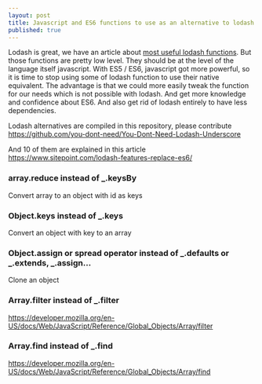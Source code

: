 ```yaml
---
layout: post
title: Javascript and ES6 functions to use as an alternative to lodash
published: true
---
```


Lodash is great, we have an article about [most useful lodash functions](http://dev.sebastienlucas.com/lodash-best-of/). But those functions are pretty low level. They should be at the level of the language itself javascript. With ES5 / ES6, javascript got more powerful, so it is time to stop using some of lodash function to use their native equivalent. The advantage is that we could more easily tweak the function for our needs which is not possible with lodash. And get more knowledge and confidence about ES6. And also get rid of lodash entirely to have less dependencies.

Lodash alternatives are compiled in this repository, please contribute 
https://github.com/you-dont-need/You-Dont-Need-Lodash-Underscore

And 10 of them are explained in this article 
https://www.sitepoint.com/lodash-features-replace-es6/

### array.reduce instead of _.keysBy

Convert array to an object with id as keys

<script src="https://gist.github.com/sinsunsan/4b733d2e03fb77c6bb8cea160fbb8ef7.js"></script>


### Object.keys instead of _.keys

Convert an object with key to an array

<script src="https://gist.github.com/sinsunsan/39c3573696e953fe075c317a77590c5a.js"></script>


### Object.assign or spread operator instead of _.defaults or _.extends, _.assign...

Clone an object 

<script src="https://gist.github.com/sinsunsan/4152a5c0fc6058fd876585792b611c3f.js"></script>

### Array.filter instead of _.filter

https://developer.mozilla.org/en-US/docs/Web/JavaScript/Reference/Global_Objects/Array/filter

### Array.find instead of _.find 

https://developer.mozilla.org/en-US/docs/Web/JavaScript/Reference/Global_Objects/Array/find